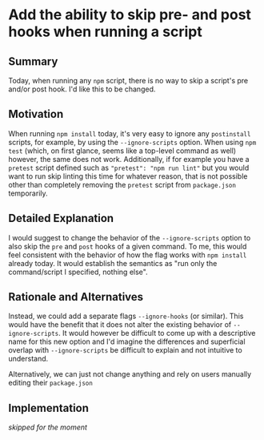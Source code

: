 # Add the ability to skip pre- and post hooks when running a script

## Summary

Today, when running any `npm` script, there is no way to skip a script's pre and/or post hook. I'd like this to be changed.

## Motivation

When running `npm install` today, it's very easy to ignore any `postinstall` scripts, for example, by using the `--ignore-scripts` option. When using `npm test` (which, on first glance, seems like a top-level command as well) however, the same does not work.
Additionally, if for example you have a `pretest` script defined such as `"pretest": "npm run lint"` but you would want to run skip linting this time for whatever reason, that is not possible other than completely removing the `pretest` script from `package.json` temporarily.

## Detailed Explanation

I would suggest to change the behavior of the `--ignore-scripts` option to also skip the `pre` and `post` hooks of a given command.
To me, this would feel consistent with the behavior of how the flag works with `npm install` already today. It would establish the semantics as "run only the command/script I specified, nothing else".

## Rationale and Alternatives

Instead, we could add a separate flags `--ignore-hooks` (or similar). This would have the benefit that it does not alter the existing behavior of `--ignore-scripts`. It would however be difficult to come up with a descriptive name for this new option and I'd imagine the differences and superficial overlap with `--ignore-scripts` be difficult to explain and not intuitive to understand.

Alternatively, we can just not change anything and rely on users manually editing their `package.json`

## Implementation

_skipped for the moment_
